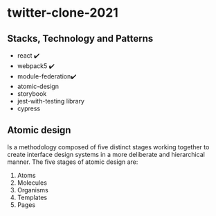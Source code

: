 # twitter-clone-2021
## Stacks, Technology and Patterns
- react :heavy_check_mark:
- webpack5 :heavy_check_mark:
- module-federation:heavy_check_mark:
- atomic-design
- storybook
- jest-with-testing library
- cypress

## Atomic design
Is a methodology composed of five distinct stages working together to create interface design systems in a more deliberate and hierarchical manner. The five stages of atomic design are:

1. Atoms
2. Molecules
3. Organisms
4. Templates
5. Pages
